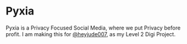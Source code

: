 # Pyxia
Pyxia is a Privacy Focused Social Media, where we put Privacy before profit. I am making this for [@heyjude007](https://github.com/heyjude007), as my Level 2 Digi Project.
